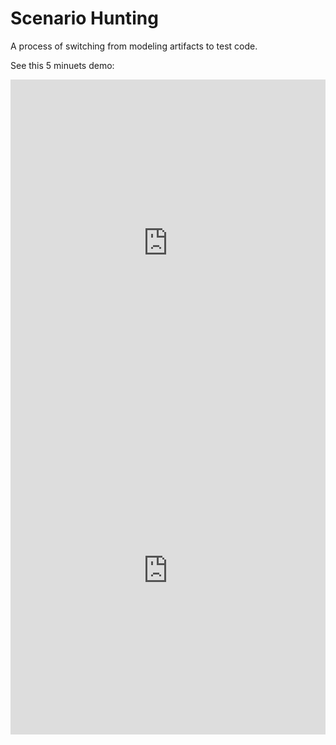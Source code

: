 # Scenario Hunting 
A process of switching from modeling artifacts to test code.

See this 5 minuets demo:

<!-- tabs:start -->
<!-- tab:Event Storming -->
<iframe style="width:100%" height="524" src="https://www.youtube.com/embed/Ou_TkeMsfXs" title="YouTube video player" frameborder="0" allow="accelerometer; autoplay; clipboard-write; encrypted-media; gyroscope; picture-in-picture" allowfullscreen></iframe>
<!-- tab:Event Modeling -->
<iframe style="width:100%" height="524" src="https://www.youtube.com/embed/mZI3s-hTQVo" title="YouTube video player" frameborder="0" allow="accelerometer; autoplay; clipboard-write; encrypted-media; gyroscope; picture-in-picture" allowfullscreen></iframe>
<!-- tabs:end -->

